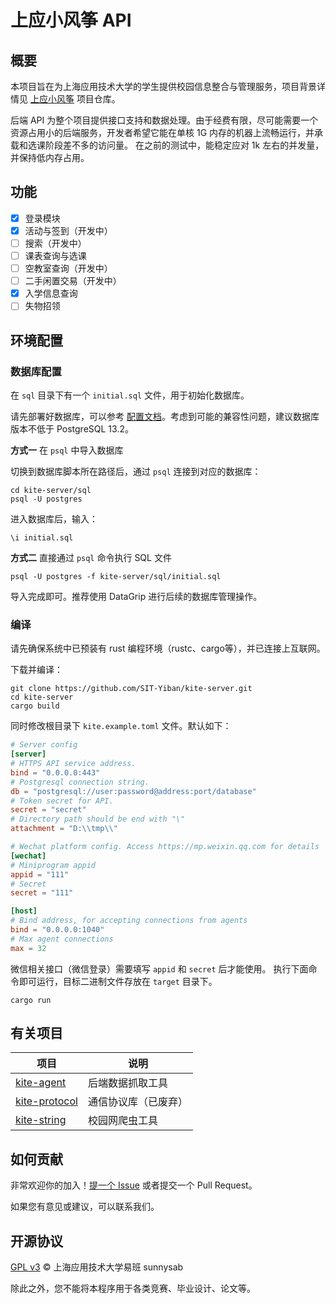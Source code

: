 # 上应小风筝 API

## 概要

本项目旨在为上海应用技术大学的学生提供校园信息整合与管理服务，项目背景详情见 [上应小风筝](https://github.com/SIT-Yiban/kite-microapp) 项目仓库。

后端 API 为整个项目提供接口支持和数据处理。由于经费有限，尽可能需要一个资源占用小的后端服务，开发者希望它能在单核 1G 内存的机器上流畅运行，并承载和选课阶段差不多的访问量。 在之前的测试中，能稳定应对 1k
左右的并发量，并保持低内存占用。

## 功能

- [x] 登录模块
- [x] 活动与签到（开发中）
- [ ] 搜索（开发中）
- [ ] 课表查询与选课
- [ ] 空教室查询（开发中）
- [ ] 二手闲置交易（开发中）
- [x] 入学信息查询
- [ ] 失物招领

## 环境配置

### 数据库配置

在 `sql` 目录下有一个 `initial.sql` 文件，用于初始化数据库。

请先部署好数据库，可以参考 [配置文档](docs/数据库配置.md)。考虑到可能的兼容性问题，建议数据库版本不低于 PostgreSQL 13.2。

**方式一** 在 `psql` 中导入数据库

切换到数据库脚本所在路径后，通过 `psql` 连接到对应的数据库：

```shell
cd kite-server/sql
psql -U postgres
```

进入数据库后，输入：

```shell
\i initial.sql
```

**方式二** 直接通过 `psql` 命令执行 SQL 文件

```shell
psql -U postgres -f kite-server/sql/initial.sql
```

导入完成即可。推荐使用 DataGrip 进行后续的数据库管理操作。

### 编译

请先确保系统中已预装有 rust 编程环境（rustc、cargo等），并已连接上互联网。

下载并编译：

```shell
git clone https://github.com/SIT-Yiban/kite-server.git
cd kite-server
cargo build
```

同时修改根目录下 `kite.example.toml` 文件。默认如下：

```toml
# Server config
[server]
# HTTPS API service address.
bind = "0.0.0.0:443"
# Postgresql connection string.
db = "postgresql://user:password@address:port/database"
# Token secret for API.
secret = "secret"
# Directory path should be end with "\"
attachment = "D:\\tmp\\"

# Wechat platform config. Access https://mp.weixin.qq.com for details
[wechat]
# Miniprogram appid
appid = "111"
# Secret
secret = "111"

[host]
# Bind address, for accepting connections from agents
bind = "0.0.0.0:1040"
# Max agent connections
max = 32
```

微信相关接口（微信登录）需要填写 `appid` 和 `secret` 后才能使用。
执行下面命令即可运行，目标二进制文件存放在 `target` 目录下。

```shell
cargo run
```

## 有关项目

| 项目         | 说明             |
| ------------ | ---------------- |
| [kite-agent](https://github.com/sunnysab/kite-agent) | 后端数据抓取工具 |
| [kite-protocol](https://github.com/sunnysab/kite-protocol) | 通信协议库（已废弃）  |
| [kite-string](https://github.com/SIT-Yiban/kite-string) | 校园网爬虫工具 |

## 如何贡献

非常欢迎你的加入！[提一个 Issue](https://github.com/sunnysab/kite-server/issues/new) 或者提交一个 Pull Request。

如果您有意见或建议，可以联系我们。



## 开源协议

[GPL v3](https://github.com/sunnysab/kite-server/blob/master/LICENSE) © 上海应用技术大学易班 sunnysab

除此之外，您不能将本程序用于各类竞赛、毕业设计、论文等。